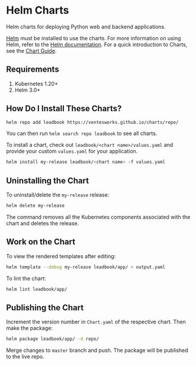 # Helm Charts

Helm charts for deploying Python web and backend applications.

[Helm](https://helm.sh) must be installed to use the charts. For more information on using Helm, refer to the [Helm documentation](https://github.com/kubernetes/helm#docs). For a quick introduction to Charts, see the [Chart Guide](https://helm.sh/docs/topics/charts/).

## Requirements

1. Kubernetes 1.20+
2. Helm 3.0+

## How Do I Install These Charts?

```sh
helm repo add leadbook https://ventesworks.github.io/charts/repo/
```

You can then run `helm search repo leadbook` to see all charts.

To install a chart, check out `leadbook/<chart name>/values.yaml` and provide your custom `values.yaml` for your application.

```sh
helm install my-release leadbook/<chart name> -f values.yaml
```

## Uninstalling the Chart

To uninstall/delete the `my-release` release:

```sh
helm delete my-release
```

The command removes all the Kubernetes components associated with the chart and deletes the release.

## Work on the Chart

To view the rendered templates after editing:

```sh
helm template --debug my-release leadbook/app/ > output.yaml
```

To lint the chart:

```sh
helm lint leadbook/app/
```

## Publishing the Chart

Increment the version number in `Chart.yaml` of the respective chart. Then make the package:

```sh
helm package leadbook/app/ -d repo/
```

Merge changes to `master` branch and push. The package will be published to the live repo.
